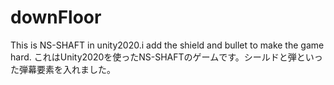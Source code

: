 # downFloor
This is NS-SHAFT in unity2020.i add the shield and bullet to make the game hard.
これはUnity2020を使ったNS-SHAFTのゲームです。シールドと弾といった弾幕要素を入れました。


